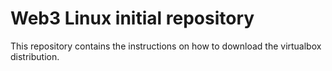 # Web3 Linux initial repository

This repository contains the instructions on how to download the virtualbox distribution.


